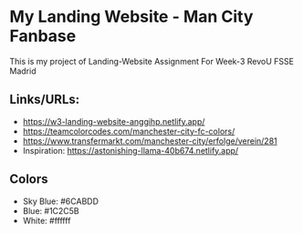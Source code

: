 # My Landing Website - Man City Fanbase

This is my project of Landing-Website Assignment
For Week-3 RevoU FSSE Madrid

## Links/URLs:

- <https://w3-landing-website-anggihp.netlify.app/>
- <https://teamcolorcodes.com/manchester-city-fc-colors/>
- <https://www.transfermarkt.com/manchester-city/erfolge/verein/281>
- Inspiration: <https://astonishing-llama-40b674.netlify.app/>

## Colors

- Sky Blue: #6CABDD
- Blue: #1C2C5B
- White: #ffffff
